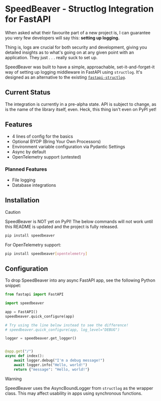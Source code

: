 # SpeedBeaver - Structlog Integration for FastAPI

When asked what their favourite part of a new project is, I can guarantee you very few developers will say this: **setting up logging.**

Thing is, logs are crucial for both security and development, giving you detailed insights as to what's going on at any given point with an application. They just . . . really suck to set up.

SpeedBeaver was built to have a simple, approachable, set-it-and-forget-it way of setting up logging middleware in FastAPI using `structlog`. It's designed as an alternative to the existing [`fastapi-structlog`](https://github.com/redb0/fastapi-logger).

## Current Status

The integration is currently in a pre-alpha state. API is subject to change, as is the name of the library itself, even. Heck, this thing isn't even on PyPI yet!

## Features

- 4 lines of config for the basics
- Optional BYOP (Bring Your Own Processors)
- Environment variable configuration via Pydantic Settings
- Async by default
- OpenTelemetry support (untested)

### Planned Features

- File logging
- Database integrations

## Installation

> [!CAUTION]
> SpeedBeaver is NOT yet on PyPI! The below commands will not work until this README is updated and the project is fully released.

```bash
pip install speedbeaver
```

For OpenTelemetry support:

```bash
pip install speedbeaver[opentelemetry]
```

## Configuration

To drop SpeedBeaver into any async FastAPI app, see the following Python snippet:

```python
from fastapi import FastAPI

import speedbeaver

app = FastAPI()
speedbeaver.quick_configure(app)

# Try using the line below instead to see the difference!
# speedbeaver.quick_configure(app, log_level="DEBUG")

logger = speedbeaver.get_logger()


@app.get("/")
async def index():
    await logger.debug("I'm a debug message!")
    await logger.info("Hello, world!")
    return {"message": "Hello, world!"}
```

> [!WARNING]
> SpeedBeaver uses the AsyncBoundLogger from `structlog` as the wrapper class. This may
> affect usability in apps using synchronous functions.
